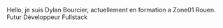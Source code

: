 Hello, je suis Dylan Bourcier, actuellement en formation a Zone01 Rouen. Futur Développeur Fullstack
<!---
dylanBourcier/dylanBourcier is a ✨ special ✨ repository because its `README.md` (this file) appears on your GitHub profile.
You can click the Preview link to take a look at your changes.
--->
